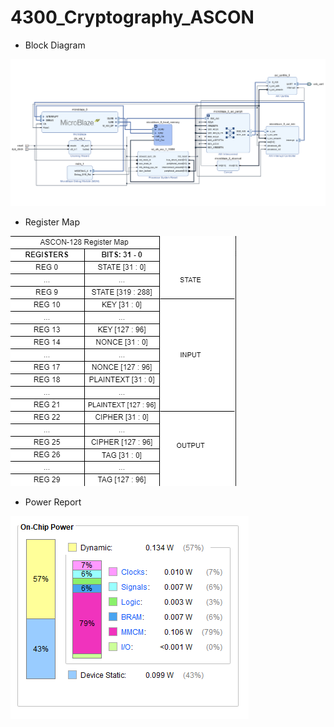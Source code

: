 # 4300_Cryptography_ASCON
- Block Diagram

![](images/BlockDiagram.png)

- Register Map

![](images/RegMap.png)
- Power Report

![](images/PowerReport.png)
